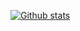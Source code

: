 [![Github stats](https://github-readme-stats.vercel.app/api?username=aaminly&show_icons=true&include_all_commits=true&theme=tokyonight)](https://github.com/aaminly/github-readme-stats)
